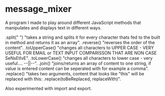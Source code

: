 # message_mixer

A program I made to play around different JavaScript methods that manipulates and displays text in different ways.

.split(" ") "takes a string and splits it for every character thats fed to the built in method and returns it as an array".
.reverse() "reverses the order of the content".
.toUpperCase() "changes all characters to UPPER CASE - VERY USEFUL FOR EMAIL or TEXT INPUT COMPARISSON THAT ARE NON CASE SeNsEtIvE".
.toLowerCase() "changes all characters to lower case - very useful.... --||--".
.join() "joins/returns an array of content to one string, if value is entered content can be seperated with for example a comma".
.replace() "takes two arguments, content that looks like "this" will be replaced with this: .replace(toBeReplaced, replaceWith)".

Also experimented with import and export.
